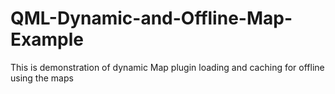 # QML-Dynamic-and-Offline-Map-Example
This is demonstration of dynamic Map plugin loading and caching for offline using the maps


